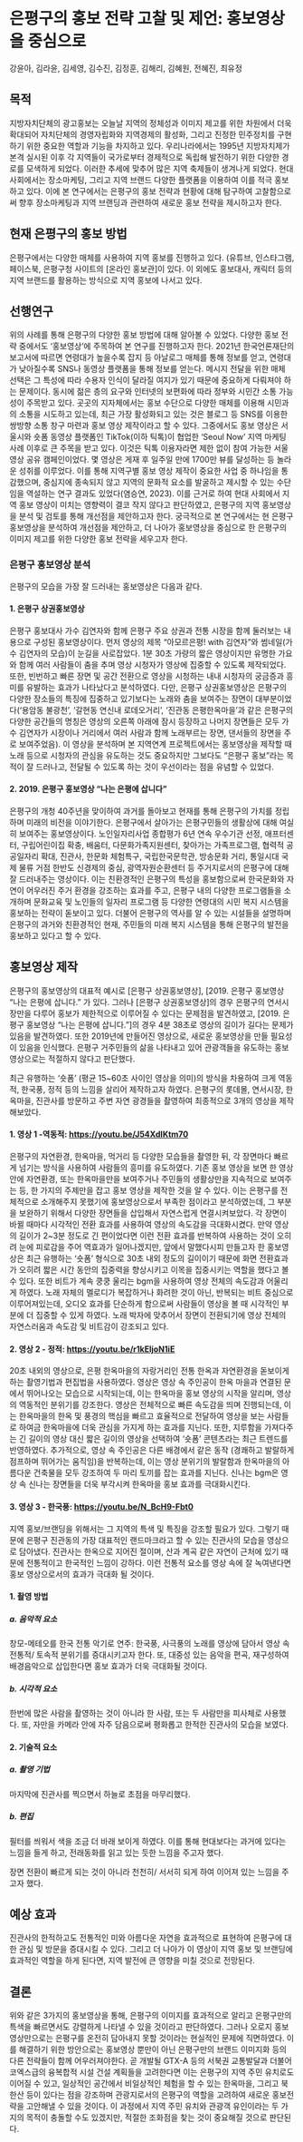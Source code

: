# 은평구의 홍보 전략 고찰 및 제언: 홍보영상을 중심으로

강윤아, 김라윤, 김세영, 김수진, 김정훈, 김해리, 김혜원, 전혜진, 최유정

## 목적

  

지방자치단체의 광고홍보는 오늘날 지역의 정체성과 이미지 제고를 위한 차원에서 더욱 확대되어 자치단체의 경영자립화와 지역경제의 활성화, 그리고 진정한 민주정치를 구현하기 위한 중요한 역할과 기능을 차지하고 있다. 우리나라에서는 1995년 지방자치제가 본격 실시된 이후 각 지역들이 국가로부터 경제적으로 독립해 발전하기 위한 다양한 경로를 모색하게 되었다. 이러한 추세에 맞추어 많은 지역 축제들이 생겨나게 되었다. 현대 사회에서는 장소마케팅, 그리고 지역 브랜드 다양한 플랫폼을 이용하여 이를 적극 홍보하고 있다. 이에 본 연구에서는 은평구의 홍보 전략과 현황에 대해 탐구하여 고찰함으로써 향후 장소마케팅과 지역 브랜딩과 관련하여 새로운 홍보 전략을 제시하고자 한다.

  

## 현재 은평구의 홍보 방법

은평구에서는 다양한 매체를 사용하여 지역 홍보를 진행하고 있다. (유튜브, 인스타그램, 페이스북, 은평구청 사이트의 [온라인 홍보관]이 있다. 이 외에도 홍보대사, 캐릭터 등의 지역 브랜드를 활용하는 방식으로 지역 홍보에 나서고 있다.

  

## 선행연구

위의 사례를 통해 은평구의 다양한 홍보 방법에 대해 알아볼 수 있었다. 다양한 홍보 전략 중에서도 ‘홍보영상’에 주목하여 본 연구를 진행하고자 한다. 2021년 한국언론재단의 보고서에 따르면 연령대가 높을수록 잡지 등 아날로그 매체를 통해 정보를 얻고, 연령대가 낮아질수록 SNS나 동영상 플랫폼을 통해 정보를 얻는다. 메시지 전달을 위한 매체 선택은 그 특성에 따라 수용자 인식이 달라질 여지가 있기 때문에 중요하게 다뤄져야 하는 문제이다. 동시에 젊은 층의 요구와 인터넷의 보편화에 따라 정부와 시민간 소통 가능성이 주목받고 있다. 곳곳의 지자체에서는 홍보 수단으로 다양한 매체를 이용해 시민과의 소통을 시도하고 있는데, 최근 가장 활성화되고 있는 것은 블로그 등 SNS를 이용한 쌍방향 소통 창구 마련과 홍보 영상 제작이라고 할 수 있다. 그중에서도 홍보 영상은 서울시와 숏폼 동영상 플랫폼인 TikTok(이하 틱톡)이 협업한 ‘Seoul Now’ 지역 마케팅 사례 이후로 큰 주목을 받고 있다. 이것은 틱톡 이용자라면 제한 없이 참여 가능한 서울 영상 공유 캠페인이었다. 몇 영상은 게재 후 일주일 만에 1700만 뷰를 달성하는 등 놀라운 성취를 이루었다. 이를 통해 지역구별 홍보 영상 제작이 중요한 사업 중 하나임을 통감했으며, 중심지에 종속되지 않고 지역의 문화적 요소를 발굴하고 제시할 수 있는 수단임을 역설하는 연구 결과도 있었다(염승연, 2023). 이를 근거로 하여 현대 사회에서 지역 홍보 영상이 미치는 영향력이 결코 작지 않다고 판단하였고, 은평구의 지역 홍보영상을 분석 및 검토를 통해 개선점을 제안하고자 한다. 궁극적으로 본 연구에서는 현 은평구 홍보영상을 분석하여 개선점을 제안하고, 더 나아가 홍보영상을 중심으로 한 은평구의 이미지 제고를 위한 다양한 홍보 전략을 세우고자 한다.

  

### 은평구 홍보영상 분석

은평구의 모습을 가장 잘 드러내는 홍보영상은 다음과 같다.

#### 1.  은평구 상권홍보영상
    

은평구 홍보대사 가수 김연자와 함께 은평구 주요 상권과 전통 시장을 함께 둘러보는 내용으로 구성된 홍보영상이다. 먼저 영상의 제목 “아모르은평! with 김연자”와 썸네일(가수 김연자의 모습)이 눈길을 사로잡았다. 1분 30초 가량의 짧은 영상이지만 유명한 가요와 함께 여러 사람들이 춤을 추며 영상 시청자가 영상에 집중할 수 있도록 제작되었다. 또한, 빈번하고 빠른 장면 및 공간 전환으로 영상을 시청하는 내내 시청자의 궁금증과 흥미를 유발하는 효과가 나타났다고 분석하였다. 다만, 은평구 상권홍보영상은 은평구의 다양한 장소들의 특징에 집중하고 있기보다는 노래와 춤을 보여주는 장면이 대부분이었다(‘용암동 불광천’, ‘갈현동 연신내 로데오거리’, ‘진관동 은평한옥마을’과 같은 은평구의 다양한 공간들의 명칭은 영상의 오른쪽 아래에 잠시 등장하고 나머지 장면들은 모두 가수 김연자가 시장이나 거리에서 여러 사람과 함께 노래부르는 장면, 댄서들의 장면을 주로 보여주었음). 이 영상을 분석하며 본 지역연계 프로젝트에서는 홍보영상을 제작할 때 노래 등으로 시청자의 관심을 유도하는 것도 중요하지만 그보다도 “은평구 홍보”라는 목적이 잘 드러나고, 전달될 수 있도록 하는 것이 우선이라는 점을 유념할 수 있었다.

  

#### 2. 2019. 은평구 홍보영상 “나는 은평에 삽니다”

은평구의 개청 40주년을 맞이하여 과거를 돌아보고 현재를 통해 은평구의 가치를 정립하며 미래의 비전을 이야기한다. 은평구에서 살아가는 은평구민들의 생활상에 대해 여실히 보여주는 홍보영상이다. 노인일자리사업 종합평가 6년 연속 우수기관 선정, 애프터센터, 구립어린이집 확충, 배움터, 다문화가족지원센터, 찾아가는 가족프로그램, 협력적 공공일자리 확대, 진관사, 한문화 체험특구, 국립한국문학관, 방송문화 거리, 통일시대 국제 물류 거점 한반도 신경제의 중심, 광역자원순환센터 등 주거지로서의 은평구에 대해 잘 드러내주는 영상이다. 이는 친환경적인 은평구의 특성을 홍보함으로써 한국문화와 자연이 어우러진 주거 환경을 강조하는 효과를 주고, 은평구 내의 다양한 프로그램들을 소개하며 문화교육 및 노인들의 일자리 프로그램 등 다양한 연령대의 시민 복지 시스템을 홍보하는 전략이 돋보이고 있다. 더불어 은평구의 역사를 알 수 있는 시설들을 설명하며 은평구의 과거와 친환경적인 현재, 주민들의 미래 복지 시스템을 통해 은평구의 발전을 홍보하고 있다고 할 수 있다.

  

## 홍보영상 제작

은평구의 홍보영상의 대표적 예시로 [은평구 상권홍보영상], [2019. 은평구 홍보영상 “나는 은평에 삽니다.” 가 있다. 그러나 [은평구 상권홍보영상]의 경우 은평구의 연서시장만을 다루어 홍보가 제한적으로 이루어질 수 있다는 문제점을 발견하였고, [2019. 은평구 홍보영상 “나는 은평에 삽니다.”]의 경우 4분 38초로 영상의 길이가 길다는 문제가 있음을 발견하였다. 또한 2019년에 만들어진 영상으로, 새로운 홍보영상을 만들 필요성이 있음을 인식했다. 은평구 거주민들의 삶을 나타내고 있어 관광객들을 유도하는 홍보영상으로는 적절하지 않다고 판단했다.

최근 유행하는 ‘숏폼’ (평균 15~60초 사이인 영상을 의미)의 방식을 차용하여 크게 역동적, 한국풍, 정적 등의 느낌을 살리어 제작하고자 하였다. 은평구의 롯데몰, 연서시장, 한옥마을, 진관사를 방문하고 주변 자연 광경들을 촬영하여 최종적으로 3개의 영상을 제작해보았다.

  
  

#### 1.  영상 1 -역동적: https://youtu.be/J54XdlKtm70
    

은평구의 자연환경, 한옥마을, 먹거리 등 다양한 모습들을 촬영한 뒤, 각 장면마다 빠르게 넘기는 방식을 사용하여 사람들의 흥미를 유도하였다. 기존 홍보 영상을 보면 한 영상 안에 자연환경, 또는 한옥마을만을 보여주거나 주민들의 생활상만을 지속적으로 보여주는 등, 한 가지의 주제만을 잡고 홍보 영상을 제작한 것을 알 수 있다. 이는 은평구를 전체적으로 소개해주지 못했기에 홍보영상으로서 부족한 점이라고 분석하였는데, 그 부분을 보완하기 위해서 다양한 장면들을 삽입해서 자연스럽게 연결시켜보았다. 각 장면이 바뀔 때마다 시각적인 전환 효과를 사용하여 영상의 속도감을 극대화시켰다. 만약 영상의 길이가 2~3분 정도로 긴 편이었다면 이런 전환 효과를 반복하여 사용하는 것이 오히려 눈에 피로감을 주어 역효과가 일어나겠지만, 앞에서 말했다시피 만들고자 한 홍보영상은 최근 유행하는 ‘숏폼’ 형식으로 30초 내외 정도의 길이이기 때문에 화면 전환효과가 오히려 짧은 시간 동안의 집중력을 향상시키고 이목을 집중시키는 역할을 했다고 볼 수 있다. 또한 비트가 계속 쿵쿵 울리는 bgm을 사용하여 영상 전체의 속도감과 어울리게 하였다. 노래 자체의 멜로디가 복잡하거나 화려한 것이 아닌, 반복되는 비트 중심으로 이루어져있는데, 오디오 효과를 단순하게 함으로써 사람들이 영상을 볼 때 시각적인 부분에 더 집중할 수 있게 하였다. 노래 박자에 맞추어서 장면이 전환되기에 영상 전체의 자연스러움과 속도감 및 비트감이 강조되고 있다.

  
  
  

#### 2.  영상 2 - 정적: https://youtu.be/r1kEljoN1iE
    

  
  

20초 내외의 영상으로, 은평 한옥마을의 자랑거리인 전통 한옥과 자연환경을 돋보이게 하는 촬영기법과 편집법을 사용하였다. 영상은 영상 속 주인공이 한옥 마을과 연결된 문에서 뛰어나오는 모습으로 시작되는데, 이는 한옥마을 홍보 영상의 시작을 알리며, 영상의 역동적인 분위기를 강조한다. 영상은 전체적으로 빠른 속도감을 띄며 진행되는데, 이는 한옥마을의 한옥 및 풍경의 핵심을 빠르고 효율적으로 전달하여 영상을 보는 사람들로 하여금 한옥마을에 더욱 관심을 가지게 하는 효과를 지닌다. 또한, 지루함을 가져다주는 긴 길이의 영상 대신 짧은 길이의 영상을 선택하여 ‘숏폼’ 콘텐츠라는 최근 트렌드를 반영하였다. 추가적으로, 영상 속 주인공은 다른 배경에서 같은 동작 (경쾌하고 발랄하게 점프하며 뛰어가는 움직임)을 반복하는데, 이는 영상 분위기의 발랄함과 한옥마을의 아름다운 건축물을 모두 강조하여 두 마리 토끼를 잡는 효과를 지닌다. 신나는 bgm은 영상 속 신나는 장면들을 더욱 부각시켜 한옥마을 홍보 효과를 극대화시킨다.

  

#### 3.  영상 3 - 한국풍: https://youtu.be/N_BcH9-Fbt0
    

지역 홍보/브랜딩을 위해서는 그 지역의 특색 및 특징을 강조할 필요가 있다. 그렇기 때문에 은평구 진관동의 가장 대표적인 랜드마크라고 할 수 있는 진관사의 모습을 영상으로 담아냈다. 진관사는 한옥으로 지어진 절이며, 산과 계곡 같은 자연이 근처에 있기 때문에 전통적이고 한국적인 느낌이 강하다. 이런 전통적 요소를 영상 속에 잘 녹여낸다면 홍보 영상으로서의 효과가 극대화 될 것이다.

  

#### 1.  촬영 방법
    

##### a.  음악적 요소
    

창모-메테오를 한국 전통 악기로 연주: 한국풍, 사극풍의 노래를 영상에 담아서 영상 속 전통적/ 토속적 분위기를 증대시키고자 한다. 또, 대중성 있는 음악을 편곡, 재구성하여 배경음악으로 삽입한다면 홍보 효과가 더욱 극대화될 것이다.

##### b.  시각적 요소
    

한번에 많은 사람을 촬영하는 것이 아니라 한 사람, 또는 두 사람만을 피사체로 사용했다. 또, 자만을 카메라 안에 자주 담음으로써 평화롭고 한적한 진관사의 모습을 보였다.

#### 2.  기술적 요소
    

##### a.  촬영 기법
    

마지막에 진관사를 찍으면서 하늘로 초점을 마무리했다.

##### b.  편집
    

필터를 씌워서 색을 조금 더 바래 보이게 하였다. 이를 통해 현대보다는 과거에 있다는 느낌을 들게 하고, 전래동화를 읽고 있는 듯한 느낌을 주고자 했다.

장면 전환이 빠르게 되는 것이 아니라 천천히/ 서서히 되게 하여 이어져 있는 느낌을 주고자 했다.

##  예상 효과
    

진관사의 한적하고도 전통적인 미와 아름다운 자연을 효과적으로 표현하여 은평구에 대한 관심 및 방문을 증대시킬 수 있다. 그리고 더 나아가 이 영상이 지역 홍보 및 브랜딩에 효과적인 역할을 하게 된다면, 지역 발전에 큰 영향을 미칠 것으로 전망된다.

  

## 결론

위와 같은 3가지의 홍보영상을 통해, 은평구의 이미지를 효과적으로 알리고 은평구만의 특색을 빠르면서도 강렬하게 나타낼 수 있을 것이라고 판단하였다. 그러나 오로지 홍보영상만으로는 은평구를 온전히 담아내지 못할 것이라는 현실적인 문제에 직면하였다. 이를 해결하기 위한 방안으로는 홍보영상 뿐만이 아닌 은평구만의 브랜드 이미지화 등의 다른 전략들이 함께 어우러져야한다. 곧 개발될 GTX-A 등의 서북권 교통발달과 더불어 코엑스급의 융복합적 시설 건설 계획들을 고려한다면 이는 은평구의 지역 주민 유치로도 이어질 수 있고, 일상적인 공간에서 비일상적인 체험을 할 수 있는 한옥마을, 그리고 북한산 등이 있다는 점을 강조하며 관광지로서의 은평구의 역할을 고려하여 새로운 홍보전략을 고안해낼 수 있을 것이다. 이 과정에서 지역 주민 유치와 관광객 유인이라는 두 가지의 목적이 충돌할 수도 있겠지만, 적절한 조화점을 찾는 것이 중요해질 것으로 판단된다.